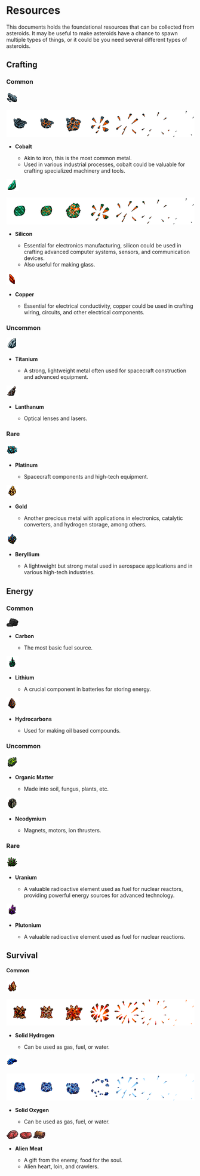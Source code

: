 # Resources

This documents holds the foundational resources that can be collected from asteroids. It may be useful to make asteroids have a chance to spawn multiple types of things, or it could be you need several different types of asteroids.

## Crafting

### Common

![cobalt](resources/sprites/cobalt.png)

![cobalt-asteroid](asteroids/sprites/cobalt.png)

- **Cobalt**

  - Akin to iron, this is the most common metal.
  - Used in various industrial processes, cobalt could be valuable for crafting specialized machinery and tools.

![silicon](resources/sprites/silicon.png)

![silicon-asteroid](asteroids/sprites/silicon.png)

- **Silicon**

  - Essential for electronics manufacturing, silicon could be used in crafting advanced computer systems, sensors, and communication devices.
  - Also useful for making glass.

![copper](resources/sprites/copper.png)

- **Copper**

  - Essential for electrical conductivity, copper could be used in crafting wiring, circuits, and other electrical components.

### Uncommon

![titanium](resources/sprites/titanium.png)

- **Titanium**

  - A strong, lightweight metal often used for spacecraft construction and advanced equipment.

![lanthanum](resources/sprites/lanthanum.png)

- **Lanthanum**

  - Optical lenses and lasers.

### Rare

![platinum](resources/sprites/platinum.png)

- **Platinum**

  - Spacecraft components and high-tech equipment.

![gold](resources/sprites/gold.png)

- **Gold**

  - Another precious metal with applications in electronics, catalytic converters, and hydrogen storage, among others.

![beryllium](resources/sprites/beryllium.png)

- **Beryllium**

  - A lightweight but strong metal used in aerospace applications and in various high-tech industries.

## Energy

### Common

![carbon](resources/sprites/carbon.png)

- **Carbon**

  - The most basic fuel source.

![lithium](resources/sprites/lithium.png)

- **Lithium**

  - A crucial component in batteries for storing energy.

![hydrocarbons](resources/sprites/hydrocarbons.png)

- **Hydrocarbons**

  - Used for making oil based compounds.

### Uncommon

![organic-matter](resources/sprites/organic-matter.png)

- **Organic Matter**

  - Made into soil, fungus, plants, etc.

![neodymium](resources/sprites/neodymium.png)

- **Neodymium**

  - Magnets, motors, ion thrusters.

### Rare

![uranium](resources/sprites/uranium.png)

- **Uranium**

  - A valuable radioactive element used as fuel for nuclear reactors, providing powerful energy sources for advanced technology.

![plutonium](resources/sprites/plutonium.png)

- **Plutonium**

  - A valuable radioactive element used as fuel for nuclear reactions.

## Survival

#### Common

![solid-hydrogen](resources/sprites/solid-hydrogen.png)

![solid-hydrogen-asteroid](asteroids/sprites/solid-hydrogen.png)

- **Solid Hydrogen**

  - Can be used as gas, fuel, or water.

![solid-oxygen](resources/sprites/solid-oxygen.png)

![solid-oxygen-asteroid](asteroids/sprites/solid-oxygen.png)

- **Solid Oxygen**

  - Can be used as gas, fuel, or water.

![alien-heart](resources/sprites/alien-heart.png)
![alien-loin](resources/sprites/alien-loin.png)
![alien-crawlers](resources/sprites/alien-crawlers.png)

- **Alien Meat**

  - A gift from the enemy, food for the soul.
  - Alien heart, loin, and crawlers.
